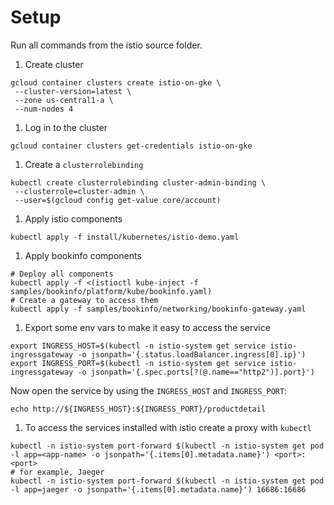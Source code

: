 # Setup

Run all commands from the istio source folder.

1. Create cluster

```
gcloud container clusters create istio-on-gke \
 --cluster-version=latest \
 --zone us-central1-a \
 --num-nodes 4
```

1. Log in to the cluster

```
gcloud container clusters get-credentials istio-on-gke
```

1. Create a `clusterrolebinding`

```
kubectl create clusterrolebinding cluster-admin-binding \
 --clusterrole=cluster-admin \
 --user=$(gcloud config get-value core/account)
```

1. Apply istio components

```
kubectl apply -f install/kubernetes/istio-demo.yaml
```

1. Apply bookinfo components

```
# Deploy all components
kubectl apply -f <(istioctl kube-inject -f samples/bookinfo/platform/kube/bookinfo.yaml)
# Create a gateway to access them
kubectl apply -f samples/bookinfo/networking/bookinfo-gateway.yaml
```

1. Export some env vars to make it easy to access the service

```
export INGRESS_HOST=$(kubectl -n istio-system get service istio-ingressgateway -o jsonpath='{.status.loadBalancer.ingress[0].ip}')
export INGRESS_PORT=$(kubectl -n istio-system get service istio-ingressgateway -o jsonpath='{.spec.ports[?(@.name=="http2")].port}')
```

Now open the service by using the `INGRESS_HOST` and `INGRESS_PORT`:

```
echo http://${INGRESS_HOST}:${INGRESS_PORT}/productdetail
```

1. To access the services installed with istio create a proxy with `kubectl`

```
kubectl -n istio-system port-forward $(kubectl -n istio-system get pod -l app=<app-name> -o jsonpath='{.items[0].metadata.name}') <port>:<port>
# for example, Jaeger
kubectl -n istio-system port-forward $(kubectl -n istio-system get pod -l app=jaeger -o jsonpath='{.items[0].metadata.name}') 16686:16686
```
